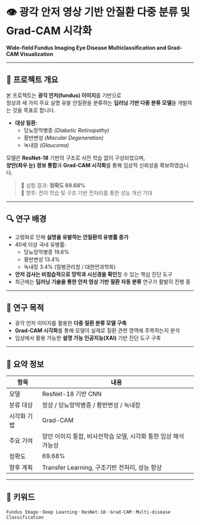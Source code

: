 # 👁️ 광각 안저 영상 기반 안질환 다중 분류 및 Grad-CAM 시각화  
**Wide-field Fundus Imaging Eye Disease Multiclassification and Grad-CAM Visualization**

---

## 📌 프로젝트 개요

본 프로젝트는 **광각 안저(fundus) 이미지**를 기반으로  
정상과 세 가지 주요 실명 유발 안질환을 분류하는 **딥러닝 기반 다중 분류 모델**을 개발하는 것을 목표로 합니다.

- **대상 질환**:
  - 당뇨망막병증 *(Diabetic Retinopathy)*
  - 황반변성 *(Macular Degeneration)*
  - 녹내장 *(Glaucoma)*

모델은 **ResNet-18** 기반의 구조로 사전 학습 없이 구성되었으며,  
**양안(좌우 눈) 정보 통합**과 **Grad-CAM 시각화**를 통해 임상적 신뢰성을 확보하였습니다.

> 🎯 실험 결과: **정확도 69.68%**  
> 📌 향후: 전이 학습 및 구조 기반 전처리를 통한 성능 개선 기대

---

## 🔍 연구 배경

- 고령화로 인해 **실명을 유발하는 안질환의 유병률 증가**
- 40세 이상 국내 유병률:
  - 당뇨망막병증 19.6%
  - 황반변성 13.4%
  - 녹내장 3.4% (질병관리청 / 대한안과학회)
- **안저 검사는 비침습적으로 망막과 시신경을 확인**할 수 있는 핵심 진단 도구
- 최근에는 **딥러닝 기술을 통한 안저 영상 기반 질환 자동 분류** 연구가 활발히 진행 중

---

## 🧠 연구 목적

- 광각 안저 이미지를 활용한 **다중 질환 분류 모델 구축**
- **Grad-CAM 시각화**를 통해 모델이 실제로 질환 관련 영역에 주목하는지 분석
- 임상에서 활용 가능한 **설명 가능 인공지능(XAI)** 기반 진단 도구 구축

---

## 🧾 요약 정보

| 항목 | 내용 |
|------|------|
| 모델 | ResNet-18 기반 CNN |
| 분류 대상 | 정상 / 당뇨망막병증 / 황반변성 / 녹내장 |
| 시각화 기법 | Grad-CAM |
| 주요 기여 | 양안 이미지 통합, 비사전학습 모델, 시각화 통한 임상 해석 가능성 |
| 정확도 | 69.68% |
| 향후 계획 | Transfer Learning, 구조기반 전처리, 성능 향상

---

## 🔑 키워드

`Fundus Image` · `Deep Learning` · `ResNet-18` · `Grad-CAM` · `Multi-disease Classification`
